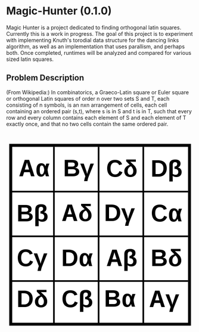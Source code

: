 # Magic-Hunter (0.1.0)
Magic Hunter is a project dedicated to finding orthogonal latin squares.  Currently this is a work in progress.  The goal of this project is to experiment with implementing Knuth's torodial data structure for the dancing links algorithm, as well as an implementation that uses parallism, and perhaps both.  Once completed, runtimes will be analyzed and compared for various sized latin squares.

## Problem Description ##

(From Wikipedia:) In combinatorics, a Graeco-Latin square or Euler square or orthogonal Latin squares of order n over two sets S and T, each consisting of n symbols, is an nxn arrangement of cells, each cell containing an ordered pair (s,t), where s is in S and t is in T, such that every row and every column contains each element of S and each element of T exactly once, and that no two cells contain the same ordered pair.

<br>
<p align="center">
<img src="https://raw.githubusercontent.com/Otays/Magic-Hunter/master/images/1.png" />
</p>
